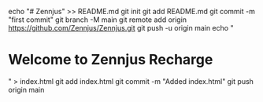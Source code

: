 echo "# Zennjus" >> README.md
git init
git add README.md
git commit -m "first commit"
git branch -M main
git remote add origin https://github.com/Zennjus/Zennjus.git
git push -u origin main
echo "<!DOCTYPE html><html><head><title>Zennjus Recharge</title></head><body><h1>Welcome to Zennjus Recharge</h1></body></html>" > index.html
git add index.html
git commit -m "Added index.html"
git push origin main
